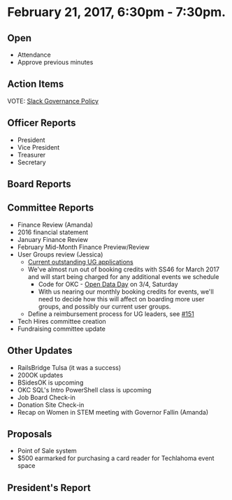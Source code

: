# February 21, 2017, 6:30pm - 7:30pm.

## Open
* Attendance
* Approve previous minutes

## Action Items

VOTE: [Slack Governance Policy](https://github.com/techlahoma/board_meetings/issues/31#issuecomment-269248527)

## Officer Reports
* President
* Vice President
* Treasurer
* Secretary

## Board Reports

## Committee Reports
* Finance Review (Amanda) 
 * 2016 financial statement  
 * January Finance Review  
 * February Mid-Month Finance Preview/Review  
* User Groups review (Jessica)
  * [Current outstanding UG applications](https://github.com/techlahoma/user-groups/labels/User%20Group%20Application)
  * We've almost run out of booking credits with SS46 for March 2017 and will start being charged for any additional events we schedule
    * Code for OKC - [Open Data Day](http://opendataday.org/) on 3/4, Saturday
    * With us nearing our monthly booking credits for events, we'll need to decide how this will affect on boarding more user groups, and possibly our current user groups.
  * Define a reimbursement process for UG leaders, see [#151](https://github.com/techlahoma/user-groups/issues/151)
* Tech Hires committee creation
* Fundraising committee update

## Other Updates
* RailsBridge Tulsa (it was a success) 
* 200OK updates
* BSidesOK is upcoming
* OKC SQL's Intro PowerShell class is upcoming
* Job Board Check-in
* Donation Site Check-in
* Recap on Women in STEM meeting with Governor Fallin (Amanda)

## Proposals
* Point of Sale system  
 * $500 earmarked for purchasing a card reader for Techlahoma event space

## President's Report 
